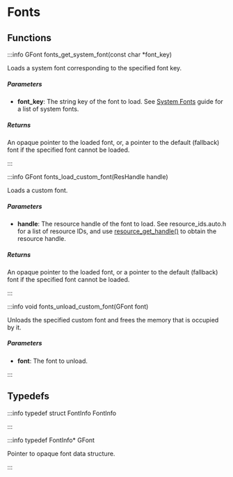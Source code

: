 # Fonts

## Functions

:::info GFont fonts_get_system_font(const char *font_key)

Loads a system font corresponding to the specified font key. 

##### Parameters

- **font_key**: The string key of the font to load. See [System Fonts](https://developer.pebble.com/guides/app-resources/system-fonts/) guide for a list of system fonts. 

##### Returns

An opaque pointer to the loaded font, or, a pointer to the default (fallback) font if the specified font cannot be loaded. 

:::

:::info GFont fonts_load_custom_font(ResHandle handle)

Loads a custom font. 

##### Parameters

- **handle**: The resource handle of the font to load. See resource_ids.auto.h for a list of resource IDs, and use [resource_get_handle()](/documentation/c/group___resources.md#function-resource-get-handle) to obtain the resource handle. 

##### Returns

An opaque pointer to the loaded font, or a pointer to the default (fallback) font if the specified font cannot be loaded. 

:::

:::info void fonts_unload_custom_font(GFont font)

Unloads the specified custom font and frees the memory that is occupied by it. 

##### Parameters

- **font**: The font to unload. 

:::


## Typedefs

:::info typedef struct FontInfo FontInfo

:::

:::info typedef FontInfo* GFont

Pointer to opaque font data structure. 

:::

